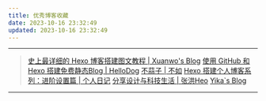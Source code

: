 ```yaml
---
title: 优秀博客收藏
date: 2023-10-16 23:32:49
updated: 2023-10-16 23:32:49
---
```

---

> [史上最详细的 Hexo 博客搭建图文教程 | Xuanwo\'s Blog](https://xuanwo.io/2015/03/26/hexo-intor/)
> [使用 GitHub 和 Hexo 搭建免费静态Blog | HelloDog](https://wsgzao.github.io/post/hexo/)
> [不蒜子 | 不如](https://ibruce.info/2015/04/04/busuanzi/)
> [Hexo 搭建个人博客系列：进阶设置篇 | 个人日记](https://yearito.cn/posts/hexo-advanced-settings.html)
> [分享设计与科技生活 | 张洪Heo](https://blog.zhheo.com/)
> [Yika\`s Blog](https://www.yikakia.com/)

---
